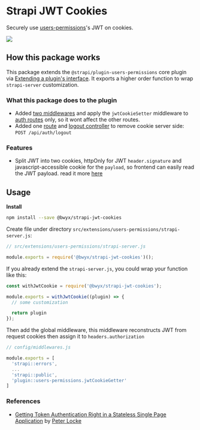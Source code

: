 # Strapi JWT Cookies
Securely use [users-permissions](https://github.com/strapi/strapi/tree/master/packages/plugins/users-permissions/)'s JWT on cookies.

[![](https://flat.badgen.net/npm/v/@bwyx/strapi-jwt-cookies?icon=npm)](https://www.npmjs.com/package@bwyx/strapi-jwt-cookies)

## How this package works
This package extends the `@strapi/plugin-users-permissions` core plugin via [Extending a plugin's interface](https://docs.strapi.io/developer-docs/latest/development/plugins-extension.html#extending-a-plugin-s-interface). It exports a higher order function to wrap `strapi-server` customization.

### What this package does to the plugin
- Added [two middlewares](https://github.com/bwyx/strapi-jwt-cookies/blob/80414f5bcd44217f2d6af6b78c22a8c4bce87067/index.js#L37) and apply the `jwtCookieSetter` middleware to [auth routes](https://github.com/bwyx/strapi-jwt-cookies/blob/80414f5bcd44217f2d6af6b78c22a8c4bce87067/index.js#L13) only, so it wont affect the other routes.
- Added one [route](https://github.com/bwyx/strapi-jwt-cookies/blob/80414f5bcd44217f2d6af6b78c22a8c4bce87067/index.js#L49) and [logout controller](https://github.com/bwyx/strapi-jwt-cookies/blob/80414f5bcd44217f2d6af6b78c22a8c4bce87067/index.js#L43) to remove cookie server side: `POST /api/auth/logout`

### Features
- Split JWT into two cookies, httpOnly for JWT `header.signature` and javascript-accessible cookie for the `payload`, so frontend can easily read the JWT payload. read it more [here](https://medium.com/lightrail/getting-token-authentication-right-in-a-stateless-single-page-application-57d0c6474e3)

## Usage

**Install**

```bash
npm install --save @bwyx/strapi-jwt-cookies
```
Create file under directory `src/extensions/users-permissions/strapi-server.js`:

```js
// src/extensions/users-permissions/strapi-server.js

module.exports = require('@bwyx/strapi-jwt-cookies')(); 

```

If you already extend the `strapi-server.js`, you could wrap your function like this:

```js
const withJwtCookie = require('@bwyx/strapi-jwt-cookies');

module.exports = withJwtCookie((plugin) => {
  // some customization

  return plugin
});

```

Then add the global middleware, this middleware reconstructs JWT from request cookies then assign it to `headers.authorization`
```js
// config/middlewares.js

module.exports = [
  'strapi::errors',
  ...
  'strapi::public',
  'plugin::users-permissions.jwtCookieGetter'
]
```


### References
- [Getting Token Authentication Right in a Stateless Single Page Application](https://medium.com/lightrail/getting-token-authentication-right-in-a-stateless-single-page-application-57d0c6474e3) by [Peter Locke](https://medium.com/@pdlocke)
